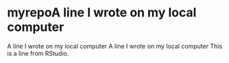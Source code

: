 # myrepoA line I wrote on my local computer
A line I wrote on my local computer
A line I wrote on my local computer
This is a line from RStudio.